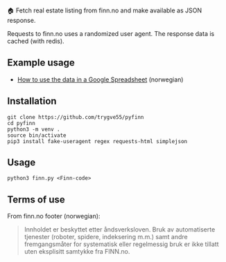 🏠 Fetch real estate listing from finn.no and make available as JSON response.

Requests to finn.no uses a randomized user agent. The response data is cached (with redis).

## Example usage
- [How to use the data in a Google Spreadsheet](https://medium.com/@nikolaik/samle-boligannonser-fra-finn-no-i-et-regneark-med-google-sheets-d0e4fd2ae19f) (norwegian)

## Installation

    git clone https://github.com/trygve55/pyfinn
    cd pyfinn
    python3 -m venv .
    source bin/activate
    pip3 install fake-useragent regex requests-html simplejson

## Usage
    python3 finn.py <Finn-code>

## Terms of use
From finn.no footer (norwegian):
> Innholdet er beskyttet etter åndsverksloven. Bruk av automatiserte tjenester (roboter, spidere, indeksering m.m.) samt andre fremgangsmåter for systematisk eller regelmessig bruk er ikke tillatt uten eksplisitt samtykke fra FINN.no.
